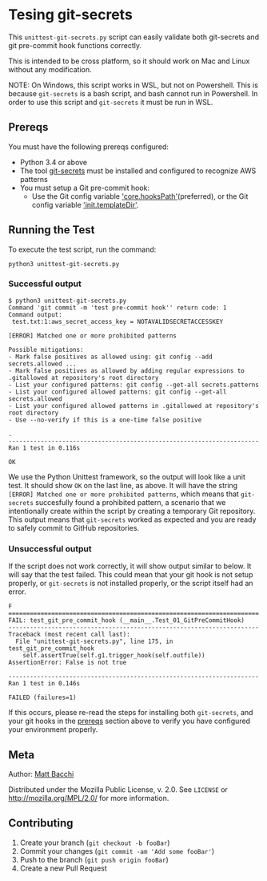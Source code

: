 # Tesing git-secrets

This `unittest-git-secrets.py` script can easily validate both git-secrets and git pre-commit
hook functions correctly.

This is intended to be cross platform, so it should work on Mac and Linux
without any modification.

NOTE: On Windows, this script works in WSL, but not on Powershell. This is
because `git-secrets` is a bash script, and bash cannot run in Powershell. In
order to use this script and `git-secrets` it must be run in WSL.

## Prereqs

You must have the following prereqs configured:

* Python 3.4 or above
* The tool [git-secrets](https://github.com/awslabs/git-secrets) must be
  installed and configured to recognize AWS patterns
* You must setup a Git pre-commit hook:
  * Use the Git config variable
    ['core.hooksPath'](https://github.com/awslabs/git-secrets#advanced-configuration)(preferred),
    or the Git config variable
    ['init.templateDir'](https://git-scm.com/docs/git-init#_template_directory).

## Running the Test

To execute the test script, run the command:

```python3 unittest-git-secrets.py```

### Successful output

```
$ python3 unittest-git-secrets.py
Command 'git commit -m 'test pre-commit hook'' return code: 1
Command output:
 test.txt:1:aws_secret_access_key = NOTAVALIDSECRETACCESSKEY

[ERROR] Matched one or more prohibited patterns

Possible mitigations:
- Mark false positives as allowed using: git config --add secrets.allowed ...
- Mark false positives as allowed by adding regular expressions to .gitallowed at repository's root directory
- List your configured patterns: git config --get-all secrets.patterns
- List your configured allowed patterns: git config --get-all secrets.allowed
- List your configured allowed patterns in .gitallowed at repository's root directory
- Use --no-verify if this is a one-time false positive

.
----------------------------------------------------------------------
Ran 1 test in 0.116s

OK
```

We use the Python Unittest framework, so the output will look like a unit test.
It should show `OK` on the last line, as above. It will have the string `[ERROR]
Matched one or more prohibited patterns`, which means that `git-secrets`
succesfully found a prohibited pattern, a scenario that we intentionally create
within the script by creating a temporary Git repository. This output means that
`git-secrets` worked as expected and you are ready to safely commit to GitHub
repositories.

### Unsuccessful output

If the script does not work correctly, it will show output similar to below. It
will say that the test failed. This could mean that your git hook is not setup
properly, or `git-secrets` is not installed properly, or the script itself had
an error.

```
F
======================================================================
FAIL: test_git_pre_commit_hook (__main__.Test_01_GitPreCommitHook)
----------------------------------------------------------------------
Traceback (most recent call last):
  File "unittest-git-secrets.py", line 175, in test_git_pre_commit_hook
    self.assertTrue(self.g1.trigger_hook(self.outfile))
AssertionError: False is not true

----------------------------------------------------------------------
Ran 1 test in 0.146s

FAILED (failures=1)
```

If this occurs, please re-read the steps for installing both `git-secrets`, and
your git hooks in the [prereqs](#prereqs) section above to verify you have
configured your environment properly.

## Meta

Author: [Matt Bacchi](mailto:mbacchi@brave.com)

Distributed under the Mozilla Public License, v. 2.0. See ``LICENSE`` or
http://mozilla.org/MPL/2.0/ for more information.

## Contributing

1. Create your branch (`git checkout -b fooBar`)
2. Commit your changes (`git commit -am 'Add some fooBar'`)
3. Push to the branch (`git push origin fooBar`)
4. Create a new Pull Request
